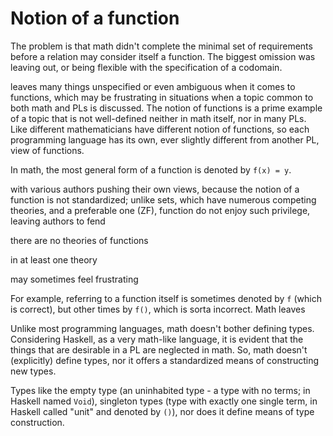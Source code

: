 # Notion of a function

The problem is that math didn't complete the minimal set of requirements before a relation may consider itself a function. The biggest omission was leaving out, or being flexible with the specification of a codomain.



leaves many things unspecified or even ambiguous when it comes to functions, which may be frustrating in situations when a topic common to both math and PLs is discussed. The notion of functions is a prime example of a topic that is not well-defined neither in math itself, nor in many PLs. Like different mathematicians have different notion of functions, so each programming language has its own, ever slightly different from another PL, view of functions.

In math, the most general form of a function is denoted by `f(x) = y`.


with various authors pushing their own views, because the notion of a function is not standardized; unlike sets, which have numerous competing theories, and a preferable one (ZF), function do not enjoy such privilege, leaving authors to fend


 there are no theories of functions 

in at least one theory 


may sometimes feel frustrating


For example, referring to a function itself is sometimes denoted by `f` (which is correct), but other times by `f()`, which is sorta incorrect. Math leaves 


Unlike most programming languages, math doesn't bother defining types. Considering Haskell, as a very math-like language, it is evident that the things that are desirable in a PL are neglected in math. So, math doesn't (explicitly) define types, nor it offers a standardized means of constructing new types.


Types like the empty type (an uninhabited type - a type with no terms; in Haskell named `Void`), singleton types (type with exactly one single term, in Haskell called "unit" and denoted by `()`), nor does it define means of type construction.
